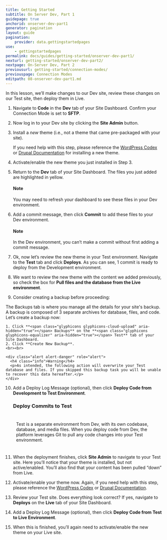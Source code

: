 ```yaml
---
title: Getting Started
subtitle: On Server Dev, Part 1
guidepage: true
anchorid: onserver-dev-part1
generator: pagination
layout: guide
pagination:
    provider: data.gettingstartedpages
use:
    - gettingstartedpages
permalink: docs/guides/getting-started/onserver-dev-part1/
nexturl: getting-started/onserver-dev-part2/
nextpage: On-Server Dev, Part 2
previousurl: getting-started/connection-modes/
previouspage: Connection Modes
editpath: 08-onserver-dev-part1.md
---
```


In this lesson, we’ll make changes to our Dev site, review these changes on our Test site, then deploy them in Live.

1. Navigate to **<span class="glyphicons glyphicons-embed-close" aria-hidden="true"></span> Code** in the **<span class="glyphicons glyphicons-wrench" aria-hidden="true"></span> Dev** tab of your Site Dashboard. Confirm your Connection Mode is set to **SFTP**.

2. Now log in to your Dev site by clicking the **<span class="glyphicons glyphicons-new-window-alt" aria-hidden="true"></span> Site Admin** button.

3. Install a _new_ theme (i.e., not a theme that came pre-packaged with your site).

   If you need help with this step, please reference the [WordPress Codex](https://codex.wordpress.org/Using_Themes#Adding_New_Themes_using_the_Administration_Panels) or [Drupal Documentation](https://www.drupal.org/docs/user_guide/en/extend-theme-install.html) for installing a new theme.

4. Activate/enable the new theme you just installed in Step 3.

5. Return to the **<span class="glyphicons glyphicons-wrench" aria-hidden="true"></span> Dev** tab of your Site Dashboard. The files you just added are highlighted in yellow.

    <div class="alert alert-info">
    <h4 class="info">Note</h4>
    <p>You may need to refresh your dashboard to see these files in your Dev environment.
    </p></div>

6. Add a commit message, then click **Commit** to add these files to your Dev environment.

    <div class="alert alert-info">
    <h4 class="info">Note</h4>
    <p>In the Dev environment, you can’t make a commit without first adding a commit message.
    </p></div>

7. Ok, now let’s review the new theme in your Test environment. Navigate to the **<span class="glyphicons glyphicons-equalizer" aria-hidden="true"></span> Test** tab and click **<span class="glyphicons glyphicons-refresh" aria-hidden="true"></span> Deploys**. As you can see, 1 commit is ready to deploy from the Development environment.  

8. We want to review the new theme with the content we added previously, so check the box for **Pull files and the database from the Live environment**.

9. Consider creating a backup before proceeding:

  The Backups tab is where you manage all the details for your site's backup. A backup is composed of 3 separate archives for database, files, and code. Let’s create a backup now:

    1. Click **<span class="glyphicons glyphicons-cloud-upload" aria-hidden="true"></span> Backups** on the **<span class="glyphicons glyphicons-equalizer" aria-hidden="true"></span> Test** tab of your Site Dashboard.
    2. Click **Create New Backup**.
    <br><br>

    <div class="alert alert-danger" role="alert">
      <h4 class="info">Warning</h4>
      <p>As intended, the following action will overwrite your Test database and files. If you skipped this backup task you will be unable to recover this data hereafter.</p>
    </div>

10. Add a Deploy Log Message (optional), then click **Deploy Code from Development to Test Environment**.

    <div class="panel panel-video panel-guide" id="accordion">
       <div class="panel-heading panel-video-heading">
          <a class="accordion-toggle panel-video-title collapsed" data-toggle="collapse" data-parent="#accordion" data-proofer-ignore data-target="#understand-deploy"><h3 class="panel-title panel-video-title" style="cursor:pointer;"><span style="line-height:.9" class="glyphicons glyphicons-lightbulb"></span> Deploy Commits to Test</h3></a>
        </div>
        <div id="understand-deploy" class="collapse" style="padding:10px;">
          <p markdown="1">Test is a separate environment from Dev, with its own codebase, database, and media files.  When you deploy code from Dev, the platform leverages Git to pull any code changes into your Test environment.</p>
        </div>
      </div>

11. When the deployment finishes, click **<span class="glyphicons glyphicons-new-window-alt" aria-hidden="true"></span> Site Admin** to navigate to your Test site. Here you’ll notice that your theme is installed, but not active/enabled. You’ll also find that your content has been pulled “down” from Live.

12. Activate/enable your theme now. Again, if you need help with this step, please reference the [WordPress Codex](https://codex.wordpress.org/Using_Themes) or [Drupal Documentation](https://www.drupal.org/docs/user_guide/en/extend-theme-install.html).

13. Review your Test site. Does everything look correct? If yes, navigate to **<span class="glyphicons glyphicons-refresh" aria-hidden="true"></span> Deploys** on the **<span class="glyphicons glyphicons-cardio" aria-hidden="true"></span> Live** tab of your Site Dashboard.

14. Add a Deploy Log Message (optional), then click **Deploy Code from Test to Live Environment**.

15. When this is finished, you’ll again need to activate/enable the new theme on your Live site.  
